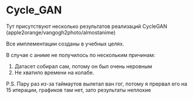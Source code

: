# Cycle_GAN 

Тут присутствуют несколько результатов реализаций CycleGAN
(apple2orange/vangogh2photo/almostanime)

Все имплементации созданы в учебных целях.

В случае с аниме не получилось по нескольким причинам:
1) Датасет собирал сам, потому он был очень неровным
2) Не хватило времени на колабе.

P.S. Пару раз из-за таймаутов вылетал ван гог, потому я прервал его на 15 итерации,
графиков там нет, зато результаты неплохие
